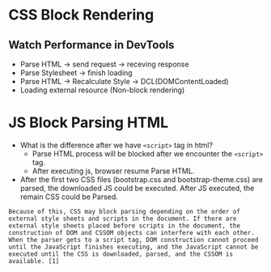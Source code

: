 # CSS Block Rendering

## Watch Performance in DevTools

- Parse HTML -> send request -> receving response
- Parse Stylesheet -> finish loading
- Parse HTML -> Recalculate Style -> DCL(DOMContentLoaded)
- Loading external resource (Non-block rendering)

# JS Block Parsing HTML

- What is the difference after we have `<script>` tag in html?
    - Parse HTML process will be blocked after we encounter the `<script>` tag.
    - After executing js, browser resume Parse HTML.
- After the first two CSS files (bootstrap.css and bootstrap-theme.css) are parsed, the downloaded JS could be executed. After JS executed, the remain CSS could be Parsed.

```
Because of this, CSS may block parsing depending on the order of external style sheets and scripts in the document. If there are external style sheets placed before scripts in the document, the construction of DOM and CSSOM objects can interfere with each other. When the parser gets to a script tag, DOM construction cannot proceed until the JavaScript finishes executing, and the JavaScript cannot be executed until the CSS is downloaded, parsed, and the CSSOM is available. [1]
```

## <script async>

- Not guarantee the executing sequence.

# References
1. https://hacks.mozilla.org/2017/09/building-the-dom-faster-speculative-parsing-async-defer-and-preload/